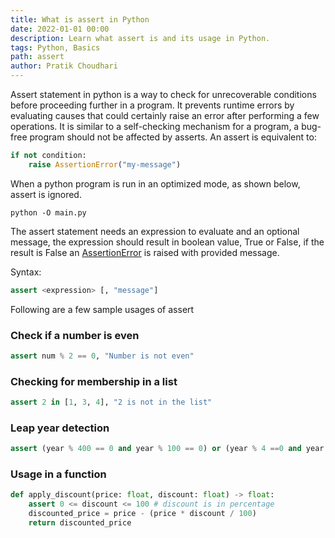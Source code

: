 ```yaml
---
title: What is assert in Python
date: 2022-01-01 00:00
description: Learn what assert is and its usage in Python.
tags: Python, Basics
path: assert
author: Pratik Choudhari
---
```


Assert statement in python is a way to check for unrecoverable conditions before proceeding further in a program. 
It prevents runtime errors by evaluating causes that could certainly raise an error after performing a few operations. 
It is similar to a self-checking mechanism for a program, a bug-free program should not be affected by asserts. An assert is equivalent to:

```python
if not condition:
    raise AssertionError("my-message")
``` 

When a python program is run in an optimized mode, as shown below, assert is ignored.

```console
python -O main.py
```

The assert statement needs an expression to evaluate and an optional message, the expression should result in boolean value, True or False, if the result is False an [AssertionError](https://docs.python.org/3/library/exceptions.html#AssertionError) is raised with provided message. 

Syntax:

```python
assert <expression> [, "message"]
```

Following are a few sample usages of assert

### Check if a number is even

```python
assert num % 2 == 0, "Number is not even"
```

### Checking for membership in a list

```python
assert 2 in [1, 3, 4], "2 is not in the list"
```

### Leap year detection

```python
assert (year % 400 == 0 and year % 100 == 0) or (year % 4 ==0 and year % 100 != 0), f"{year} is not a leap year"
```

### Usage in a function

```python
def apply_discount(price: float, discount: float) -> float:
    assert 0 <= discount <= 100 # discount is in percentage
    discounted_price = price - (price * discount / 100)
    return discounted_price
```
